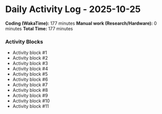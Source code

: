 # Daily Activity Log - 2025-10-25

**Coding (WakaTime):** 177 minutes
**Manual work (Research/Hardware):** 0 minutes
**Total Time:** 177 minutes

### Activity Blocks
- Activity block #1
- Activity block #2
- Activity block #3
- Activity block #4
- Activity block #5
- Activity block #6
- Activity block #7
- Activity block #8
- Activity block #9
- Activity block #10
- Activity block #11
